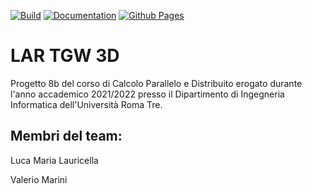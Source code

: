 [![Build](https://github.com/lauriluca99/TGW-3D.jl/actions/workflows/ci.yml/badge.svg?branch=master)](https://github.com/lauriluca99/TGW-3D.jl/actions/workflows/ci.yml)
[![Documentation](https://github.com/lauriluca99/TGW-3D.jl/actions/workflows/Documentation.yml/badge.svg)](https://github.com/lauriluca99/TGW-3D.jl/actions/workflows/Documentation.yml)
[![Github Pages](https://github.com/lauriluca99/TGW-3D.jl/actions/workflows/pages/pages-build-deployment/badge.svg)](https://github.com/lauriluca99/TGW-3D.jl/actions/workflows/pages/pages-build-deployment)


# LAR TGW 3D

Progetto 8b del corso di Calcolo Parallelo e Distribuito erogato durante l'anno accademico 2021/2022
presso il Dipartimento di Ingegneria Informatica dell'Università Roma Tre.

## Membri del team:
Luca Maria Lauricella

Valerio Marini
